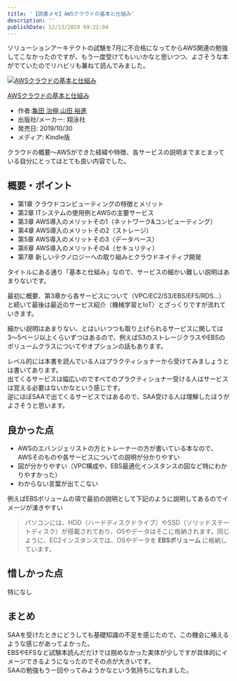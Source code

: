 ```yaml
---
title: '【読書メモ】AWSクラウドの基本と仕組み'
description: ''
publishDate: 12/13/2019 09:22:04
---
```


<p>ソリューションアーキテクトの試験を7月に不合格になってからAWS関連の勉強してこなかったのですが、もう一度受けてもいいかなと思いつつ、よさそうな本がでていたのでリハビリも兼ねて読んでみました。</p>

<p><div class="hatena-asin-detail"><a href="https://www.amazon.co.jp/exec/obidos/ASIN/B07Q8QL2HM/hatena-blog-22/"><img src="https://images-fe.ssl-images-amazon.com/images/I/51naAmaMLHL._SL160_.jpg" class="hatena-asin-detail-image" alt="AWSクラウドの基本と仕組み" title="AWSクラウドの基本と仕組み"></a><div class="hatena-asin-detail-info"><p class="hatena-asin-detail-title"><a href="https://www.amazon.co.jp/exec/obidos/ASIN/B07Q8QL2HM/hatena-blog-22/">AWSクラウドの基本と仕組み</a></p><ul><li><span class="hatena-asin-detail-label">作者:</span><a href="http://d.hatena.ne.jp/keyword/%B5%B5%C5%C4%20%BC%A3%BF%AD" class="keyword">亀田 治伸</a>,<a href="http://d.hatena.ne.jp/keyword/%BB%B3%C5%C4%20%CD%B5%BF%CA" class="keyword">山田 裕進</a></li><li><span class="hatena-asin-detail-label">出版社/メーカー:</span> 翔泳社</li><li><span class="hatena-asin-detail-label">発売日:</span> 2019/10/30</li><li><span class="hatena-asin-detail-label">メディア:</span> Kindle版</li></ul></div><div class="hatena-asin-detail-foot"></div></div></p>

<p>クラウドの概要〜AWSができた経緯や特徴、各サービスの説明までまとまっている自分にとってはとても良い内容でした。</p>

<h2>概要・ポイント</h2>

<ul>
<li>第1章 クラウドコンピューティングの特徴とメリット</li>
<li>第2章 ITシステムの使用例とAWSの主要サービス</li>
<li>第3章 AWS導入のメリットその1（ネットワーク&amp;コンピューティング）</li>
<li>第4章 AWS導入のメリットその2（ストレージ）</li>
<li>第5章 AWS導入のメリットその3（データベース）</li>
<li>第6章 AWS導入のメリットその4（セキュリティ）</li>
<li>第7章 新しいテクノロジーへの取り組みとクラウドネイティブ開発</li>
</ul>

<p>タイトルにある通り「基本と仕組み」なので、サービスの細かい難しい説明はあまりないです。</p>

<p>最初に概要、第3章から各サービスについて（VPC/EC2/S3/EBS/EFS/RDS...）と続いて最後は最近のサービス紹介（機械学習とIoT）とざっくりですが流れていきます。</p>

<p>細かい説明はあまりない、とはいいつつも取り上げられるサービスに関しては3〜5ページ以上くらいずつはあるので、例えばS3のストレージクラスやEBSのボリュームクラスについてやオプションの話もあります。</p>

<p>レベル的には本書を読んでいる人はプラクティショナーから受けてみましょうとは書いてあります。<br/>
出てくるサービスは幅広いのですべてのプラクティショナー受ける人はサービスは覚える必要はないかなという感じです。<br/>
逆にほぼSAAで出てくるサービスではあるので、SAA受ける人は理解したほうがよさそうと思います。</p>

<h2>良かった点</h2>

<ul>
<li>AWSのエバンジェリストの方とトレーナーの方が書いている本なので、AWSそのものや各サービスについての説明が分かりやすい</li>
<li>図が分かりやすい（VPC構成や、EBS最適化インスタンスの図など特にわかりやすかった）</li>
<li>わからない言葉が出てこない</li>
</ul>

<p>例えばEBSボリュームの項で最初の説明として下記のように説明してあるのでイメージが湧きやすい</p>

<blockquote><p>パソコンには、HDD（ハードディスクドライブ）やSSD（ソリッドステートディスク）が搭載されており、OSやデータはそこに格納されます。同じように、EC2インスタンスでは、OSやデータを <strong>EBSボリューム</strong> に格納しています。</p></blockquote>

<h2>惜しかった点</h2>

<p>特になし</p>

<h2>まとめ</h2>

<p>SAAを受けたときにどうしても基礎知識の不足を感じたので、この機会に補えるような感じがあってよかった。<br/>
EBSやEFSなど試験本読んだだけでは掴めなかった実体が少しですが具体的にイメージできるようになったのでその点が大きいです。<br/>
SAAの勉強もう一回やってみようかなという気持ちになれました。</p>
